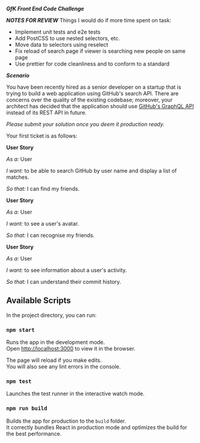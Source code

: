__*GfK Front End Code Challenge*__

__*NOTES FOR REVIEW*__
Things I would do if more time spent on task:

- Implement unit tests and e2e tests
- Add PostCSS to use nested selectors, etc.
- Move data to selectors using reselect
- Fix  reload of search page if viewer is searching new people on same page
- Use prettier for code cleanliness and to conform to a standard

__*Scenario*__

You have been recently hired as a senior developer on a startup that is trying to build a web application using GitHub's search API. There are concerns over the quality of the existing codebase; moreover, your architect has decided that the application should use [GitHub's GraphQL API](https://developer.github.com/v4/) instead of its REST API in future.

*Please submit your solution once you deem it production ready.*

Your first ticket is as follows:

__User Story__

*As a:* User

*I want:* to be able to search GitHub by user name and display a list of matches.

*So that:* I can find my friends.


__User Story__

*As a:* User

*I want:* to see a user's avatar.

*So that:* I can recognise my friends.


__User Story__

*As a:* User

*I want:* to see information about a user's activity.

*So that:* I can understand their commit history.







## Available Scripts

In the project directory, you can run:

### `npm start`

Runs the app in the development mode.<br>
Open [http://localhost:3000](http://localhost:3000) to view it in the browser.

The page will reload if you make edits.<br>
You will also see any lint errors in the console.

### `npm test`

Launches the test runner in the interactive watch mode.

### `npm run build`

Builds the app for production to the `build` folder.<br>
It correctly bundles React in production mode and optimizes the build for the best performance.
